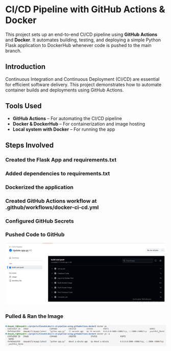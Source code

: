 # CI/CD Pipeline with GitHub Actions & Docker

This project sets up an end-to-end CI/CD pipeline using **GitHub Actions** and **Docker**. It automates building, testing, and deploying a simple Python Flask application to DockerHub whenever code is pushed to the main branch.


## Introduction

Continuous Integration and Continuous Deployment (CI/CD) are essential for efficient software delivery. This project demonstrates how to automate container builds and deployments using GitHub Actions.


## Tools Used

- **GitHub Actions** – For automating the CI/CD pipeline  
- **Docker & DockerHub** – For containerization and image hosting   
- **Local system with Docker** – For running the app

## Steps Involved
### Created the Flask App and requirements.txt <br>
### Added dependencies to requirements.txt
### Dockerized the application
### Created GitHub Actions workflow at .github/workflows/docker-ci-cd.yml
### Configured GitHub Secrets
### Pushed Code to GitHub
![](https://github.com/deepakbehera11/Ci-Cd-Pipeline-With-GithubActions-and-Docker/blob/2e043f1b051689d068c77d9f44e684c8e65c0230/assets/Screenshot-01.png)
### Pulled & Ran the Image
![](https://github.com/deepakbehera11/Ci-Cd-Pipeline-With-GithubActions-and-Docker/blob/2e043f1b051689d068c77d9f44e684c8e65c0230/assets/Screenshot-local.png)
